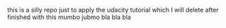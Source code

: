 this is a silly repo just to apply the udacity tutorial which I will delete after finished with this mumbo jubmo bla bla bla